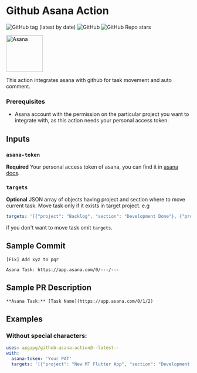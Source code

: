 
# Github Asana Action 
![GitHub tag (latest by date)](https://img.shields.io/github/v/tag/apgapg/github-asana-action) ![GitHub](https://img.shields.io/github/license/apgapg/github-asana-action) ![GitHub Repo stars](https://img.shields.io/github/stars/apgapg/github-asana-action?style=social)

<img src="https://user-images.githubusercontent.com/13887407/112085815-2e77af80-8bb1-11eb-9100-973cd024f9d5.png"  height = "100" alt="Asana">

This action integrates asana with github for task movement and auto comment.

### Prerequisites

- Asana account with the permission on the particular project you want to integrate with, as this action needs your personal access token.

## Inputs

### `asana-token`

**Required** Your personal access token of asana, you can find it in [asana docs](https://developers.asana.com/docs/#authentication-basics).

### `targets`

**Optional** JSON array of objects having project and section where to move current task. Move task only if it exists in target project. e.g 
```yaml
targets: '[{"project": "Backlog", "section": "Development Done"}, {"project": "Current Sprint", "section": "In Review"}]'
```
if you don't want to move task omit `targets`.

## Sample Commit

```
[Fix] Add xyz to pqr

Asana Task: https://app.asana.com/0/---/---
```

## Sample PR Description

```
**Asana Task:** [Task Name](https://app.asana.com/0/1/2)
```

## Examples

### Without special characters:

```yaml
uses: apgapg/github-asana-action@--latest--
with:
  asana-token: 'Your PAT'
  targets: '[{"project": "New MT Flutter App", "section": "Development Done"}, {"project": "Current Sprint", "section": "In Review"}]'
```

